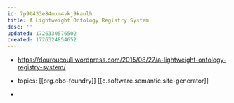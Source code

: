 ```yaml
---
id: 7p9t433e84mxm4vkj9kaulh
title: A Lightweight Ontology Registry System
desc: ''
updated: 1726330576502
created: 1726324854652
---
```


- https://douroucouli.wordpress.com/2015/08/27/a-lightweight-ontology-registry-system/

- topics: [[org.obo-foundry]] [[c.software.semantic.site-generator]]
- 